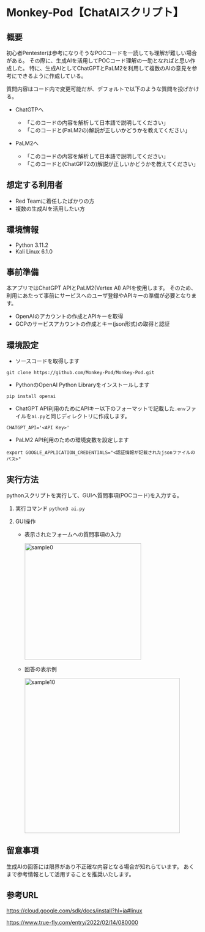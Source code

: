 # Monkey-Pod【ChatAIスクリプト】

## 概要
初心者Pentesterは参考になりそうなPOCコードを一読しても理解が難しい場合がある。
その際に、生成AIを活用してPOCコード理解の一助となればと思い作成した。
特に、生成AIとしてChatGPTとPaLM2を利用して複数のAIの意見を参考にできるように作成している。

質問内容はコード内で変更可能だが、デフォルトで以下のような質問を投げかける。
- ChatGTPへ
  - 「このコードの内容を解析して日本語で説明してください」
  - 「このコードと(PaLM2の)解説が正しいかどうかを教えてください」

- PaLM2へ
  - 「このコードの内容を解析して日本語で説明してください」
  - 「このコードと(ChatGPT2の)解説が正しいかどうかを教えてください」

## 想定する利用者
- Red Teamに着任したばかりの方
- 複数の生成AIを活用したい方

## 環境情報
- Python 3.11.2
- Kali Linux 6.1.0

## 事前準備
本アプリではChatGPT APIとPaLM2(Vertex AI) APIを使用します。
そのため、利用にあたって事前にサービスへのユーザ登録やAPIキーの準備が必要となります。

- OpenAIのアカウントの作成とAPIキーを取得
- GCPのサービスアカウントの作成とキー(json形式)の取得と認証

## 環境設定
- ソースコードを取得します
  
`git clone https://github.com/Monkey-Pod/Monkey-Pod.git`

- PythonのOpenAI Python Libraryをインストールします
  
`pip install openai`

- ChatGPT API利用のためにAPIキー以下のフォーマットで記載した`.env`ファイルを`ai.py`と同じディレクトリに作成します。
  
`CHATGPT_API='<API Key>'`

- PaLM2 API利用のための環境変数を設定します
  
`export GOOGLE_APPLICATION_CREDENTIALS="<認証情報が記載されたjsonファイルのパス>"`


## 実行方法
pythonスクリプトを実行して、GUIへ質問事項(POCコード)を入力する。

1. 実行コマンド
`python3 ai.py`

2. GUI操作
   - 表示されたフォームへの質問事項の入力
     
     <img width="304" alt="sample0" src="https://github.com/Monkey-Pod/Monkey-Pod/assets/146823493/ed222794-832e-4f90-8ff0-85190972b4a7">
     
   - 回答の表示例
     
     <img width="405" alt="sample10" src="https://github.com/Monkey-Pod/Monkey-Pod/assets/146823493/90af6a4f-9c34-46c3-ab9d-5923d57d4d7e">


## 留意事項
生成AIの回答には限界があり不正確な内容となる場合が知れらています。
あくまで参考情報として活用することを推奨いたします。

## 参考URL

https://cloud.google.com/sdk/docs/install?hl=ja#linux

https://www.true-fly.com/entry/2022/02/14/080000

